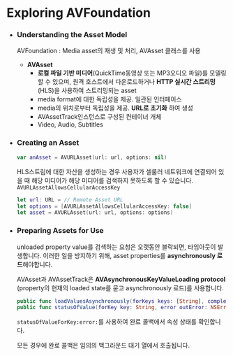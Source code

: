 # Exploring AVFoundation

- ### Understanding the Asset Model

  AVFoundation : Media asset의 재생 및 처리, AVAsset 클래스를 사용

  - **AVAsset**
    - **로컬 파일 기반 미디어**(QuickTime동영상 또는 MP3오디오 파일)를 모델링 할 수 있으며, 원격 호스트에서 다운로드하거나 **HTTP 실시간 스트리밍**(HLS)을 사용하여 스트리밍되는 asset
    - media format에 대한 독립성을 제공. 일관된 인터페이스
    - media의 위치로부터 독립성을 제공. **URL로 초기화** 하여 생성
    - AVAssetTrack인스턴스로 구성된 컨테이너 개체
    - Video, Audio, Subtitles


- ### Creating an Asset

  ```swift
  var anAsset = AVURLAsset(url: url, options: nil)
  ```

  HLS스트림에 대한 자산을 생성하는 경우 사용자가 셀룰러 네트워크에 연결되어 있을 때 해당 미디어가 해당 미디어를 검색하지 못하도록 할 수 있습니다. `AVURLAssetAllowsCellularAccessKey`

  ```swift
  let url: URL = // Remote Asset URL
  let options = [AVURLAssetAllowsCellularAccessKey: false]
  let asset = AVURLAsset(url: url, options: options)
  ```


- ### Preparing Assets for Use

  unloaded property value를 검색하는 요청은 오랫동안 블락되면,  타임아웃이 발생합니다. 이러한 일을 방지하기 위해, asset properties를 **asynchronously 로드**해야합니다.

  AVAsset과 AVAssetTrack은 **AVAsynchronousKeyValueLoading protocol** (property의 현재의 loaded state를 묻고 asynchronously 로드)를 사용합니다.

  ```swift
  public func loadValuesAsynchronously(forKeys keys: [String], completionHandler handler: (() -> Void)?)
  public func statusOfValue(forKey key: String, error outError: NSErrorPointer) -> AVKeyValueStatus
  ```

  `statusOfValueForKey:error:`를 사용하여 완료 콜백에서 속성 상태를 확인합니다.

   모든 경우에 완료 콜백은 임의의 백그라운드 대기 열에서 호출됩니다.